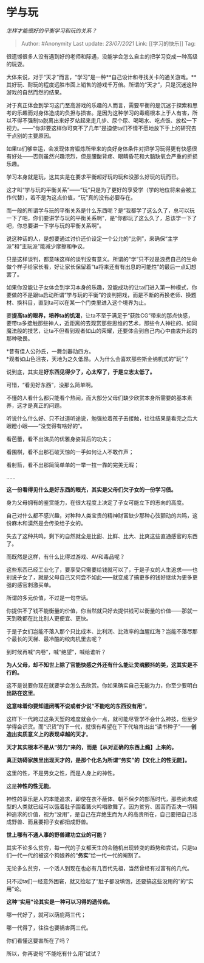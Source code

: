 # 学与玩
*怎样才能很好的平衡学习和玩的关系？*

> Author: #Anonymity
> Last update: *23/07/2021* 
> Link: [[学习的快乐]]
> Tag:  



很遗憾很多人没有遇到好的老师和际遇，没能学会怎么自主的把学习变成一种高级的玩耍。

大体来说，对于“天才”而言，“学习”是一种**自己设计和寻找关卡的通关游戏。**其好玩、耐玩的程度远胜市面上销售的游戏千万倍。所谓的“天才”，只是沉迷这种游戏的自然而然的结果。

对于真正体会到学习这门至高游戏的乐趣的人而言，需要平衡的是沉迷于探索和思考的乐趣而对身体造成的负担与损害。是因为这种学习的毒瘾根本上于人有害，所以不得不强制ta脱离出来好歹站起来走几步、尿个尿、喝喝水、吃点饭、放松一下视力。——“你非要这样你可爽不了几年”是迫使ta们不情不愿地放下手上的研究去干点别的主要原因。

如果ta们够幸运，会发现体育锻炼所带来的良好身体条件对把学习玩得更有快感很有好处——否则虽然兴趣浓烈，但是腰酸背疼、眼睛昏花和大脑缺氧会严重的折损乐趣。

学习本身就是玩，这其实是在要求平衡超好玩的玩和没那么好玩的玩而已。

这才叫“学与玩的平衡关系”——“玩”只是为了更好的享受学（学的地位将来会被工作代替），若不是为这点价值，“玩”真的没有必要存在。

而一般的所谓学与玩的平衡关系是什么东西呢？是“我都学了这么久了，总可以玩一下了吧，你们要讲学与玩的平衡关系啊”，是“你都玩了这么久了，总该学一下了吧，你总要讲一下学与玩的平衡关系啊”。

说这种话的人，是想要通过讨价还价设定一个公允的“比例”，来确保“主学派”和“主玩派”能减少摩擦和争议。

只是这样谈判，都意味这样的谈判没有意义。所谓的“学”只不过是浪费自己的生命做个样子给家长看，好让家长保留着“ta将来还有有出息的可能性”的最后一点幻想罢了。

如果你没能让子女体会到学习本身的乐趣，没能成功的让ta们进入第一种模式，你要做的不是跟ta启动所谓“学与玩的平衡”的谈判把戏，而是不断的再换老师、换题材、换科目，直到ta可以在某一个门类里进入这个境界为止。

要**提高ta的眼界，培养ta的饥渴**，让ta不至于满足于“获胜CG”带来的那点快感，要带ta多接触那些神人，近距离的去观赏那些思维的艺术，那些令人神往的、如同魔法般的技艺，让ta不但看到观者如山的荣耀，还要体会到自己内心中由衷升起的那种敬畏。


*昔有佳人公孙氏，一舞剑器动四方。  
*观者如山色沮丧，天地为之久低昂。人为什么会喜欢那些斯金纳机式的“玩”？

说到底，其实是**好东西见得少了，心太窄了，于是立志太低了。**

可惜，“看见好东西”，没那么简单啊。

不懂的人看什么都只能看个热闹，而大部分父母们缺少欣赏本身所需要的基本素养，这才是真正的问题。

听说什么什么好、只不过道听途说，勉强拉着孩子去接触，往往结果是看完之后大眼瞪小眼——“没觉得有啥好的”。

看芭蕾，看不出演员的优雅身姿背后的功夫；

看围棋，看不出那石破天惊的一手如何让人不敢作声；

看射箭，看不出那简简单单的一举一拉一靠的完美无暇；

……

**这一份看得见什么是好东西的眼光，其实是父母们欠子女的一份学习债。**

身为父母拥有的鉴赏能力，在很大程度上决定了子女可能立下的志向的高度。

自己对什么都不感兴趣，对种种人类宝贵的精神财富缺少那种心弦颤动的共鸣，这份麻木和漠然是会传染给子女的。

失去了这种共鸣，剩下的自然就全是比甜、比鲜、比大、比爽这些直通感官的东西了。

而既然是这样，有什么比得过游戏、AV和毒品呢？

这些东西已经工业化了，要享受只需要给钱就可以了，于是子女的人生追求——也别说子女了，就是父母自己又何尝不如此——就变成了搞更多的钱好继续为更多更强的感官刺激买单。

所谓的多元价值，不过是一句空话。

你提供不了钱不能衡量的价值，你当然就只好去提供钱可以衡量的价值——那就一天到晚都在比比别人更便宜、更快。

于是子女们岂能不落入那个只比成本、比利润、比效率的血腥红海？岂能不落尽那个最长的天梯、最冷酷的绞肉机里去呢？

到时候再喊“内卷”，喊“绝望”，喊给谁听？

**为人父母，却不知世上除了官能快感之外还有什么能让灵魂颤抖的美，这其实是不行的。**

这不是说要你现在就要学会怎么去欣赏。你如果确实自己无能为力，你至少要明白**出路在这里**。

**这意味着你要知道闭嘴不说或者少说“不能吃的东西没有用”**。

这样下一代跨过这条天堑的难度就会小一点，就可能尽管学不会什么神技，但至少学得会识货。而“识货”的下一代，就很有希望在下下代培育出出“读书种子”——**创造出实质意义上的表现卓越的天才**。

**天才其实根本不是从“努力”来的，而是【从对正确的东西上瘾】上来的。**

**真正妨碍家族里出现天才的，是那个化名为所谓“务实”的【文化上的性无能】。**

这里的性，不是男女之性，而是人身上的神性。

这是**神性的性无能**。

神性的享乐是人的本能追求，即使在衣不蔽体、朝不保夕的部落时代，那些尚未成型的人类就已经可以饿着肚子围着篝火吟唱歌舞了。因为贫穷、困苦而否决一切精神追求的价值，视为“没用”，是自己在弃绝生而为人的高贵所在，自己要把自己活成野兽、而且要把子女都扭成野兽。

**世上哪有不通人事的野兽建功立业的可能？**

其实不论多么贫穷，每一代的子女都天生的会随机出现转变的趋势和尝试，只是ta们一代一代的被这个狗娘养的“**务实**”给一代一代的阉割了。

无论多么贫穷，一个活人到现在也必有几百代先祖，当然曾经有过富有的几代。

只不过ta们一经意外困窘，就又捡起了“肚子都没填饱，还要搞这些没用的”的“实用”论。

**这种“实用”论其实是一种可以习得的遗传病。**

哪一代好了，就可以荫庇两三代；

哪一代得了，往往也要祸害两三代。

你们看懂这要害所在了吗？

所以，你再说句“不能吃有什么用”试试？



